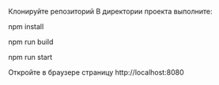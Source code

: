 Клонируйте репозиторий
В директории проекта выполните:

npm install

npm run build

npm run start

Откройте в браузере страницу http://localhost:8080
